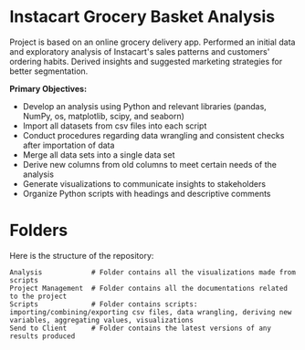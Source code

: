 # Instacart Grocery Basket Analysis 

Project is based on an online grocery delivery app. Performed an initial data and exploratory analysis of Instacart's sales patterns and customers' ordering habits. Derived insights and suggested marketing strategies for better segmentation.

**Primary Objectives:**

* Develop an analysis using Python and relevant libraries (pandas, NumPy, os, matplotlib, scipy, and seaborn)
* Import all datasets from csv files into each script
* Conduct procedures regarding data wrangling and consistent checks after importation of data
* Merge all data sets into a single data set
* Derive new columns from old columns to meet certain needs of the analysis
* Generate visualizations to communicate insights to stakeholders
* Organize Python scripts with headings and descriptive comments

# Folders

Here is the structure of the repository:
```
Analysis            # Folder contains all the visualizations made from scripts
Project Management  # Folder contains all the documentations related to the project
Scripts             # Folder contains scripts: importing/combining/exporting csv files, data wrangling, deriving new variables, aggregating values, visualizations 
Send to Client      # Folder contains the latest versions of any results produced
```
